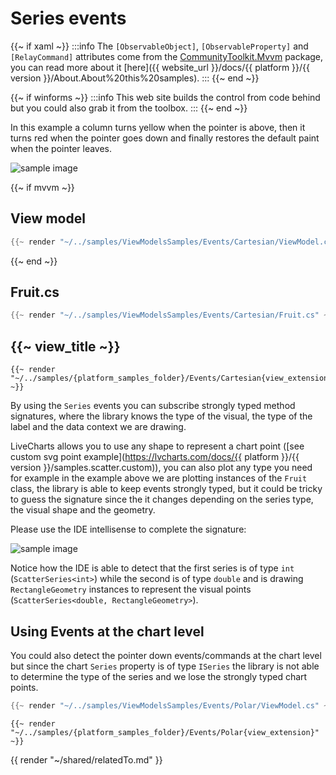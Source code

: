 <!--
To get help on editing this file, see https://github.com/beto-rodriguez/LiveCharts2/blob/dev/docs/readme.md
content is normally pulled from the examples in the repository.
-->

# Series events

{{~ if xaml ~}}
:::info
The `[ObservableObject]`, `[ObservableProperty]` and `[RelayCommand]` attributes come from the 
[CommunityToolkit.Mvvm](https://www.nuget.org/packages/CommunityToolkit.Mvvm/) package, you can read more about it 
[here]({{ website_url }}/docs/{{ platform }}/{{ version }}/About.About%20this%20samples).
:::
{{~ end ~}}


{{~ if winforms ~}}
:::info
This web site builds the control from code behind but you could also grab it from the toolbox.
:::
{{~ end ~}}

In this example a column turns yellow when the pointer is above, then it turns red when the pointer goes down and finally
restores the default paint when the pointer leaves.

<div class="text-center sample-img">
    <img src="https://raw.githubusercontent.com/beto-rodriguez/LiveCharts2/dev/docs/{{ unique_name }}/result.gif" alt="sample image" />
</div>

{{~ if mvvm ~}}
## View model

```csharp
{{~ render "~/../samples/ViewModelsSamples/Events/Cartesian/ViewModel.cs" ~}}
```
{{~ end ~}}

## Fruit.cs

```csharp
{{~ render "~/../samples/ViewModelsSamples/Events/Cartesian/Fruit.cs" ~}}
```

## {{~ view_title ~}}

```
{{~ render "~/../samples/{platform_samples_folder}/Events/Cartesian{view_extension}" ~}}
```

By using the `Series` events you can subscribe strongly typed method signatures, where the library knows the type of
the visual, the type of the label and the data context we are drawing.

LiveCharts allows you to use any shape to represent a chart point 
([see custom svg point example](https://lvcharts.com/docs/{{ platform }}/{{ version }}/samples.scatter.custom)), you can also
plot any type you need for example in the example above we are plotting instances of the `Fruit` class, the library is able
to keep events strongly typed, but it could be tricky to guess the signature since the it changes depending on the series type,
the visual shape and the geometry.

Please use the IDE intellisense to complete the signature:

<div class="text-center sample-img">
    <img src="https://raw.githubusercontent.com/beto-rodriguez/LiveCharts2/dev/docs/{{ unique_name }}/intellisense.gif" alt="sample image" />
</div>

Notice how the IDE is able to detect that the first series is of type `int` (`ScatterSeries<int>`) while the second is of 
type `double` and is drawing `RectangleGeometry` instances to represent the visual points (`ScatterSeries<double, RectangleGeometry>`).

## Using Events at the chart level

You could also detect the pointer down events/commands at the chart level but since the chart `Series` property is of type 
`ISeries` the library is not able to determine the type of the series and we lose the strongly typed chart points.

```csharp
{{~ render "~/../samples/ViewModelsSamples/Events/Polar/ViewModel.cs" ~}}
```

```
{{~ render "~/../samples/{platform_samples_folder}/Events/Polar{view_extension}" ~}}
```

{{ render "~/shared/relatedTo.md" }}
